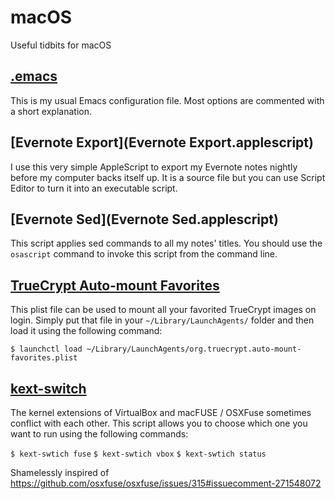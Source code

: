 # macOS

Useful tidbits for macOS

## [.emacs](.emacs)

This is my usual Emacs configuration file. Most options are commented with a short explanation.

## [Evernote Export](Evernote Export.applescript)

I use this very simple AppleScript to export my Evernote notes nightly before my computer backs itself up. It is a source file but you can use Script Editor to turn it into an executable script.

## [Evernote Sed](Evernote Sed.applescript)

This script applies sed commands to all my notes' titles. You should use the `osascript` command to invoke this script from the command line.

## [TrueCrypt Auto-mount Favorites](org.truecrypt.auto-mount-favorites.plist)

This plist file can be used to mount all your favorited TrueCrypt images on login. Simply put that file in your `~/Library/LaunchAgents/` folder and then load it using the following command:

`$ launchctl load ~/Library/LaunchAgents/org.truecrypt.auto-mount-favorites.plist`

## [kext-switch](kext-switch)

The kernel extensions of VirtualBox and macFUSE / OSXFuse sometimes conflict
with each other. This script allows you to choose which one you want
to run using the following commands:

`$ kext-swtich fuse`
`$ kext-swtich vbox`
`$ kext-swtich status`

Shamelessly inspired of https://github.com/osxfuse/osxfuse/issues/315#issuecomment-271548072
